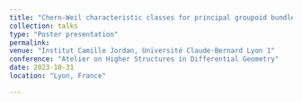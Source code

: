 ```yaml
---
title: "Chern-Weil characteristic classes for principal groupoid bundles (poster presentation)"
collection: talks
type: "Poster presentation"
permalink: 
venue: "Institut Camille Jordan, Université Claude-Bernard Lyon 1"
conference: "Atelier on Higher Structures in Differential Geometry"
date: 2023-10-31
location: "Lyon, France"

---
```

